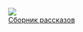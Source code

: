 ![](/books/humor_prose/Марк%20Твен/Сборник%20рассказов.jpg)  
[Сборник рассказов](/books/humor_prose/Марк%20Твен/Сборник%20рассказов)
